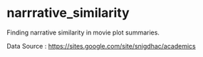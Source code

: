 # narrrative_similarity
Finding narrative similarity in movie plot summaries.

Data Source : https://sites.google.com/site/snigdhac/academics
